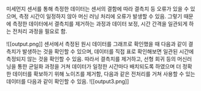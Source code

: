 미세먼지 센서를 통해 측정한 데이터는 센서의 결함에 따라 결측치 등 오류가 있을 수 있으며, 측정 시간이 일정하지 않아 머신 러닝 처리에 오류가 발생할 수 있음. 그렇기 때문에 측정한 데이터에서 결측치를 제거하는 과정과 데이터 보정, 시간 간격을 일관되게 하는 전처리 과정을 필요로 함.

![[output.png]]
센서에서 측정된 원시 데이터를 그래프로 확인했을 때 다음과 같이 결측치가 발생하는 것을 확인할 수 있으며, 데이터를 직접 표로 확인해보면 일관된 시간에 측정되지 않는 것을 확인할 수 있음.
따라서 결측치를 제거하고, 선형 회귀 등의 머신러닝을 통한 균일화 과정을 거쳐 데이터가 일정한 시간마다 배치되도록 하였으며 더 정확한 데이터를 확보하기 위해 노이즈를 제거함, 다음과 같은 전처리를 거쳐 사용할 수 있는 데이터를 다음과 같이 확인할 수 있음.
![[output3.png]]